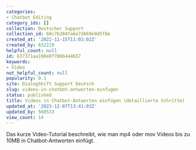 ```yaml
---
categories:
- Chatbot Editing
category_ids: []
collection: Deutscher Support
collection_id: 60c7b284fa6e7d669e9d5f8e
created_at: '2022-11-15T11:02:02Z'
created_by: 632219
helpful_count: null
id: 637371aa190e8f786b444657
keywords:
- Video
not_helpful_count: null
popularity: 0.1
site: DialogShift Support Deutsch
slug: videos-in-chatbot-antworten-einfugen
status: published
title: Videos in Chatbot-Antworten einfügen (detaillierte Schritte)
updated_at: '2023-12-07T13:41:03Z'
updated_by: 560533
view_count: 14
---
```


Das kurze Video-Tutorial beschreibt, wie man mp4 oder mov Videos bis zu 10MB in Chatbot-Antworten einfügt.